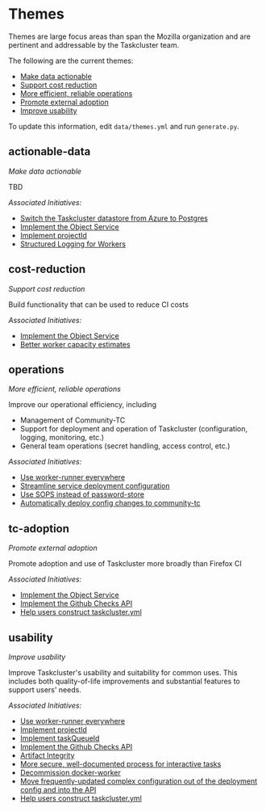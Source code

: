 # Themes

Themes are large focus areas than span the Mozilla organization and are pertinent and addressable by the Taskcluster team.

The following are the current themes:

* [Make data actionable](#actionable-data)
* [Support cost reduction](#cost-reduction)
* [More efficient, reliable operations](#operations)
* [Promote external adoption](#tc-adoption)
* [Improve usability](#usability)

To update this information, edit `data/themes.yml` and run `generate.py`.

## actionable-data
*Make data actionable*

TBD

*Associated Initiatives:*

* [Switch the Taskcluster datastore from Azure to Postgres](./initiatives.md#azure-to-postgres)
* [Implement the Object Service](./initiatives.md#object-service)
* [Implement projectId](./initiatives.md#project-id)
* [Structured Logging for Workers](./initiatives.md#worker-structured-logging)


## cost-reduction
*Support cost reduction*

Build functionality that can be used to reduce CI costs

*Associated Initiatives:*

* [Implement the Object Service](./initiatives.md#object-service)
* [Better worker capacity estimates](./initiatives.md#worker-capacity-estimates)


## operations
*More efficient, reliable operations*

Improve our operational efficiency, including
 * Management of Community-TC
 * Support for deployment and operation of Taskcluster (configuration, logging, monitoring, etc.)
 * General team operations (secret handling, access control, etc.)

*Associated Initiatives:*

* [Use worker-runner everywhere](./initiatives.md#worker-runner-everywhere)
* [Streamline service deployment configuration](./initiatives.md#service-deployment-streamlined)
* [Use SOPS instead of password-store](./initiatives.md#use-sops)
* [Automatically deploy config changes to community-tc](./initiatives.md#community-tc-deployment)


## tc-adoption
*Promote external adoption*

Promote adoption and use of Taskcluster more broadly than Firefox CI

*Associated Initiatives:*

* [Implement the Object Service](./initiatives.md#object-service)
* [Implement the Github Checks API](./initiatives.md#checks-api)
* [Help users construct taskcluster.yml](./initiatives.md#taskcluster-yml-helper)


## usability
*Improve usability*

Improve Taskcluster's usability and suitability for common uses.  This includes both quality-of-life improvements and substantial features to support users' needs.

*Associated Initiatives:*

* [Use worker-runner everywhere](./initiatives.md#worker-runner-everywhere)
* [Implement projectId](./initiatives.md#project-id)
* [Implement taskQueueId](./initiatives.md#task-queue-id)
* [Implement the Github Checks API](./initiatives.md#checks-api)
* [Artifact Integrity](./initiatives.md#artifact-integrity)
* [More secure, well-documented process for interactive tasks](./initiatives.md#secure-interactive-tasks)
* [Decommission docker-worker](./initiatives.md#decom-docker-worker)
* [Move frequently-updated complex configuration out of the deployment config and into the API](./initiatives.md#config-in-api)
* [Help users construct taskcluster.yml](./initiatives.md#taskcluster-yml-helper)

